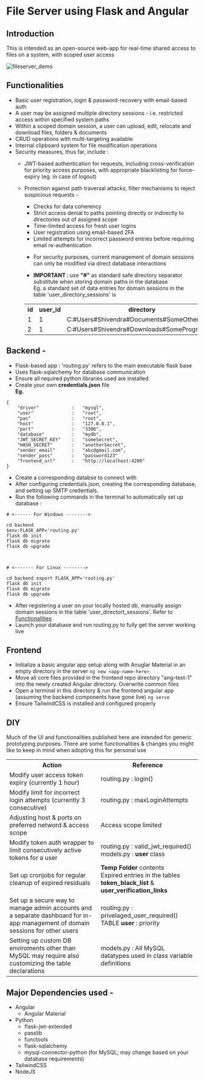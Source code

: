 # File Server using Flask and Angular

 ## Introduction
 
This is intended as an open-source web-app for real-time shared access to files on a system, with scoped user access 

![fileserver_demo](https://github.com/Shivx9/File-Server-Using-Flask-and-Angular/assets/61614409/67293b90-6d99-47e0-93c8-3da8f118f627)

 ## Functionalities 

- Basic user registration, login & password-recovery with email-based auth
- A user may be assigned multiple directory sessions - i.e. restricted access within specified system paths
- Within a scoped domain session, a user can upload, edit, relocate and download files, folders & documents
- CRUD operations with multi-targeting available
- Internal clipboard system for file modification operations
- Security measures, thus far, include :
  - JWT-based authentication for requests, including cross-verification for priority access purposes, with appropriate blacklisting for force-expiry (eg. in case of logout)
  - Protection against path traversal attacks; filter mechanisms to reject suspicious requests - 
    - Checks for data coherency
    - Strict access denial to paths pointing directly or indirectly to directories out of assigned scope
    - Time-limited access for fresh user logins
    - User registration using email-based 2FA
    - Limited attempts for incorrect password entries before requiring email re-authentication
    - <p id='domain-entry'>For security purposes, current management of domain sessions can only be modified via direct database interactions</p>
    - <b>IMPORTANT : </b>use <b>"#"</b> as standard safe directory separator substitute when storing domain paths in the database<br>
    Eg. a standard set of data entries for domain sessions in the table 'user_directory_sessions' is <br>
    
    <table>
      <tr>
      <th>id</th>
      <th>user_id</th>
      <th>directory</th>
      </tr>
      
      <tr>
        <td>1</td>
        <td>1</td>
        <td>C:#Users#Shivendra#Documents#SomeOtherFolder</td>
      </tr>

      <tr>
        <td>2</td>
        <td>1</td>
        <td>C:#Users#Shivendra#Downloads#SomeProgram</td>
      </tr>
    </table>




 

## Backend -
- Flask-based app : 'routing.py' refers to the main executable flask base
- Uses flask-sqlalchemy for database communication
- Ensure all required python libraries used are installed
- Create your own **credentials.json** file<br>
  **Eg.**<br>
```
{
    "driver"            :   "mysql",
    "user"              :   "root",
    "pas"               :   "root",
    "host"              :   "127.0.0.1",
    "port"              :   "3306",
    "database"          :   "mydb",
    "JWT_SECRET_KEY"    :   "someSecret",
    "HASH_SECRET"       :   "anotherSecret",
    "sender_email"      :   "abc@gmail.com",
    "sender_pass"       :   "password123"
    "frontend_url"      :   "http://localhost:4200"
}
```

- Create a corresponding databse to connect with
- After configuring credentials.json, creating the corresponding database, and setting up SMTP credentials.
- Run the following commands in the terminal to automatically set up database :
```
# <------ For Windows -------->

cd backend
$env:FLASK_APP='routing.py'
flask db init
flask db migrate
flask db upgrade



# <------- For Linux -------->

cd backend export FLASK_APP='routing.py'
flask db init
flask db migrate
flask db upgrade
```
- After registering a user on your locally hosted db, manually assign domain sessions in the table 'user_directort_sessions'. Refer to [Functionalities](#domain-entry)
- Launch your database and run routing.py to fully get the server working live


## Frontend

- Initialize a basic angular app setup along with Anuglar Material in an empty directory in the server
`ng new <app-name-here>`
- Move all core files provided in the frontend repo directory "ang-test-1" into the newly created Angular directory. Overwrite common files
- Open a terminal in this directory & run the frontend angular app (assuming the backend components have gone live)
`ng serve`
- Ensure TailwindCSS is installed and configured properly


## DIY
Much of the UI and functionalities published here are intended for generic prototyping purposes. There are some functionalities & changes you might like to keep in mind when adopting this for personal use<br>
<table>
<tr>
 <th>Action</th>
 <th>Reference</th>
</tr>
 
 <tr>
  <td>Modify user access token expiry (currently 1 hour)</td>
  <td>routing.py : login()</td>
 </tr>

 <tr>
  <td>Modify limit for incorrect login attempts (currently 3 consecutive)</td>
  <td>routing.py : maxLoginAttempts</td>
 </tr>
 
 <tr>
  <td>Adjusting host & ports on preferred netword & access scope</td>
  <td>Access scope limited</td>
 </tr>
 
 <tr>
  <td>Modify token auth wrapper to limit consecutively active tokens for a user</td>
  <td>routing.py : valid_jwt_required()<br>models.py : <b>user</b> class</td>
 </tr>
 
 <tr>
  <td>Set up cronjobs for regular cleanup of expired residuals</td>
  <td><b>Temp Folder</b> contents<br>Expired entries in the tables <b>token_black_list</b> & <b>user_verification_links</b></td>
 </tr>
 
 <tr>
  <td>Set up a secure way to manage admin accounts and a separate dashboard for in-app management of domain sessions for other users</td>
  <td>routing.py : privelaged_user_required()<br>TABLE <b>user</b> : priority</td>
 </tr>

 <tr>
  <td>Setting up custom DB enviroments other than MySQL may require also customizing the table declarations</td>
  <td>models.py : All MySQL datatypes used in class variable definitions</td>
 </tr>
</table>

## Major Dependencies used - 
- Angular
  - Angular Material
- Python
  - flask-jwt-extended
  - passlib
  - functools
  - flask-sqlalchemy
  - mysql-connector-python (for MySQL; may change based on your database requirements)
- TailwindCSS
- NodeJS
